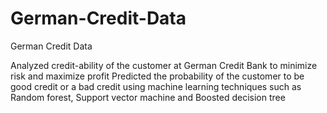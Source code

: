 # German-Credit-Data
German Credit Data

Analyzed credit-ability of the customer at German Credit Bank to minimize risk and maximize profit 
Predicted the probability of the customer to be good credit or a bad credit using machine learning techniques such as Random forest, Support vector machine and Boosted decision tree

